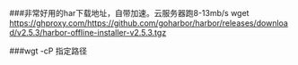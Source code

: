 
###非常好用的har下载地址，自带加速。云服务器跑8-13mb/s
wget https://ghproxy.com/https://github.com/goharbor/harbor/releases/download/v2.5.3/harbor-offline-installer-v2.5.3.tgz

###wgt -cP 指定路径


